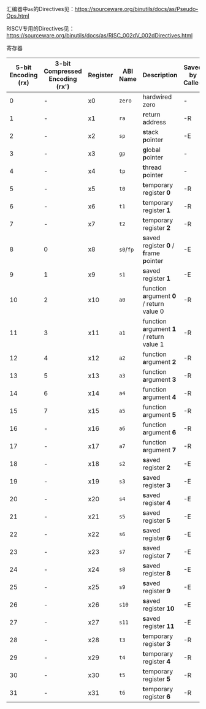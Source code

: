 汇编器中`as`的Directives见：https://sourceware.org/binutils/docs/as/Pseudo-Ops.html

RISCV专用的Directives见：https://sourceware.org/binutils/docs/as/RISC_002dV_002dDirectives.html







寄存器


| 5-bit Encoding (rx) | 3-bit Compressed Encoding (rx') | Register | ABI Name | Description                                      | Saved by Calle- |
| ------------------- | ------------------------------- | -------- | -------- | ------------------------------------------------ | --------------- |
| 0                   | -                               | x0       | `zero`     | hardwired zero                                   | -               |
| 1                   | -                               | x1       | `ra`       | **r**eturn **a**ddress                           | -R              |
| 2                   | -                               | x2       | `sp`       | **s**tack **p**ointer                            | -E              |
| 3                   | -                               | x3       | `gp`       | **g**lobal **p**ointer                           | -               |
| 4                   | -                               | x4       | `tp`       | **t**hread **p**ointer                           | -               |
| 5                   | -                               | x5       | `t0`       | **t**emporary register **0**                     | -R              |
| 6                   | -                               | x6       | `t1`       | **t**emporary register **1**                     | -R              |
| 7                   | -                               | x7       | `t2`       | **t**emporary register **2**                     | -R              |
| 8                   | 0                               | x8       | `s0`/`fp`  | **s**aved register **0** / **f**rame **p**ointer | -E              |
| 9                   | 1                               | x9       | `s1`       | **s**aved register **1**                         | -E              |
| 10                  | 2                               | x10      | `a0`       | function **a**rgument **0** / return value 0     | -R              |
| 11                  | 3                               | x11      | `a1`       | function **a**rgument **1** / return value 1     | -R              |
| 12                  | 4                               | x12      | `a2`       | function **a**rgument **2**                      | -R              |
| 13                  | 5                               | x13      | `a3`       | function **a**rgument **3**                      | -R              |
| 14                  | 6                               | x14      | `a4`       | function **a**rgument **4**                      | -R              |
| 15                  | 7                               | x15      | `a5`       | function **a**rgument **5**                      | -R              |
| 16                  | -                               | x16      | `a6`       | function **a**rgument **6**                      | -R              |
| 17                  | -                               | x17      | `a7`       | function **a**rgument **7**                      | -R              |
| 18                  | -                               | x18      | `s2`       | **s**aved register **2**                         | -E              |
| 19                  | -                               | x19      | `s3`       | **s**aved register **3**                         | -E              |
| 20                  | -                               | x20      | `s4`       | **s**aved register **4**                         | -E              |
| 21                  | -                               | x21      | `s5`       | **s**aved register **5**                         | -E              |
| 22                  | -                               | x22      | `s6`       | **s**aved register **6**                         | -E              |
| 23                  | -                               | x23      | `s7`       | **s**aved register **7**                         | -E              |
| 24                  | -                               | x24      | `s8`       | **s**aved register **8**                         | -E              |
| 25                  | -                               | x25      | `s9`       | **s**aved register **9**                         | -E              |
| 26                  | -                               | x26      | `s10`      | **s**aved register **10**                        | -E              |
| 27                  | -                               | x27      | `s11`      | **s**aved register **11**                        | -E              |
| 28                  | -                               | x28      | `t3`       | **t**emporary register **3**                     | -R              |
| 29                  | -                               | x29      | `t4`       | **t**emporary register **4**                     | -R              |
| 30                  | -                               | x30      | `t5`       | **t**emporary register **5**                     | -R              |
| 31                  | -                               | x31      | `t6`       | **t**emporary register **6**                     | -R              |